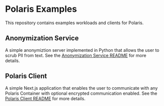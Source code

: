 # Polaris Examples

This repository contains examples workloads and clients for Polaris.

## Anonymization Service

A simple anonymiztion server implemented in Python that allows the user to scrub PII from text. See the [Anonymization Service README](anonymization-service/README.md) for more details.

## Polaris Client

A simple Next.js application that enables the user to communicate with any Polaris Container with optional encrypted communication enabled. See the [Polaris Client README](polaris-client/README.md) for more details.
